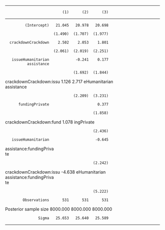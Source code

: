 ----------------------------------------------------
                              (1)      (2)      (3) 
------------------------ -------- -------- ---------
             (Intercept)   21.045   20.978   20.698 
                                                    
                          (1.490)  (1.707)  (1.977) 
                                                    
      crackdownCrackdown    2.502    2.053    1.801 
                                                    
                          (2.061)  (2.019)  (2.251) 
                                                    
       issueHumanitarian            -0.241    0.177 
              assistance                            
                                                    
                                   (1.692)  (1.844) 
                                                    
 crackdownCrackdown:issu             1.126    2.717 
           eHumanitarian                            
              assistance                            
                                                    
                                   (2.209)  (3.231) 
                                                    
          fundingPrivate                      0.377 
                                                    
                                            (1.858) 
                                                    
 crackdownCrackdown:fund                      1.078 
              ingPrivate                            
                                                    
                                            (2.436) 
                                                    
       issueHumanitarian                     -0.645 
 assistance:fundingPriva                            
                      te                            
                                                    
                                            (2.242) 
                                                    
 crackdownCrackdown:issu                     -4.638 
           eHumanitarian                            
 assistance:fundingPriva                            
                      te                            
                                                    
                                            (5.222) 
                                                    
            Observations      531      531      531 
                                                    
   Posterior sample size 8000.000 8000.000 8000.000 
                                                    
                   Sigma   25.653   25.640   25.589 
----------------------------------------------------

